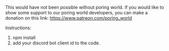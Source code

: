 This would have not been possible without poring world. If you would like to show some support to our poring world developers, you can make a donation on this link:
https://www.patreon.com/poring_world

Instructions:
1. npm install
2. add your discord bot client id to the code.
